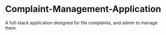 # Complaint-Management-Application
A full-stack application designed for file complaints, and admin to manage them. 
